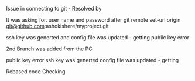 Issue in connecting to git -  Resolved by

It was asking for. user name and password
after git remote set-url origin git@github.com:ashokishere/myproject.git


ssh key was generted and config file was updated - getting public key error 

2nd Branch was added from the PC
 
public key error 
ssh key was generted 
config file was updated - getting 
 
 Rebased code Checking
